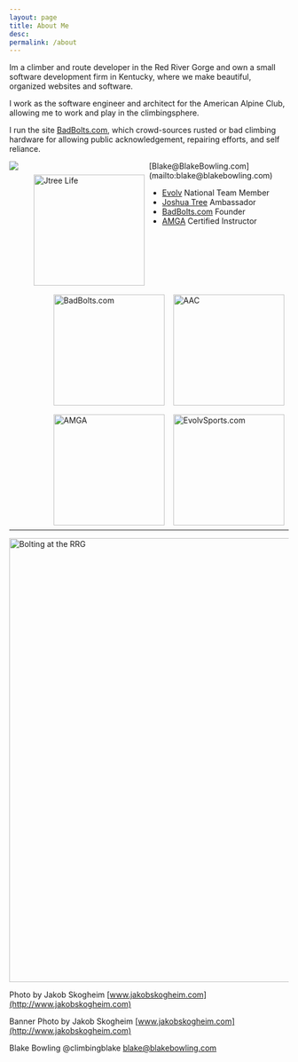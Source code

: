 ```yaml
---
layout: page
title: About Me
desc:
permalink: /about
---
```


Im a climber and route developer in the Red River Gorge and own a small software development firm in Kentucky, where we make beautiful, organized websites and software.

I work as the software engineer and architect for the American Alpine Club, allowing me to work and play in the climbingsphere.

I run the site [BadBolts.com](https://www.BadBolts.com), which crowd-sources rusted or bad climbing hardware for allowing public acknowledgement, repairing efforts, and self reliance.

<div style ="width:50%; float:left;">
<img src="http://blakebowling.s3.amazonaws.com/logos-backgrounds/all_that_glitters_1.jpg"/>
</div> 
<div style ="width:50%; float:right;">
[Blake@BlakeBowling.com](mailto:blake@blakebowling.com)

* [Evolv](http://evolvsports.com) National Team Member
* [Joshua Tree](http://jtreelife.com) Ambassador
* [BadBolts.com](http://badbolts.com) Founder
* [AMGA](http://amga.com) Certified Instructor
</div>

<img style="float: right; width:200px; margin:8px" src="http://blakebowling.s3.amazonaws.com/logos-backgrounds/jtree.png" alt="Jtree Life" />

<img style="float: right; width:200px; margin:8px" src="http://blakebowling.s3.amazonaws.com/2014/04/aac_letter_logo.jpg" alt="AAC"/>

<img style="float: right; width:200px; margin:8px" src="http://blakebowling.s3.amazonaws.com/logos-backgrounds/bad_bolts_3x4.png" alt="BadBolts.com"/>

<img style="float: right; width:200px;margin:8px" src="http://blakebowling.s3.amazonaws.com/logos-backgrounds/evolv_200.png" alt="EvolvSports.com"/>

<img style="float: right; width:200px; margin:8px" src="http://blakebowling.s3.amazonaws.com/logos-backgrounds/amga_logo.jpg" alt="AMGA"/>


<hr style="clear:both">

<img style="width:800px" src="http://blakebowling.s3.amazonaws.com/logos-backgrounds/8320_redrivergorge_20131010_web.jpg" alt="Bolting at the RRG">


Photo by Jakob Skogheim [www.jakobskogheim.com](http://www.jakobskogheim.com)

Banner Photo by Jakob Skogheim [www.jakobskogheim.com](http://www.jakobskogheim.com)

<div itemscope itemtype="http://schema.org/Person">
<span itemprop="name">Blake Bowling</span>
<span itemprop="company">@climbingblake</span>
<a itemprop="email" href="mailto:blake@blakebowling.com">blake@blakebowling.com</a>
</div>


